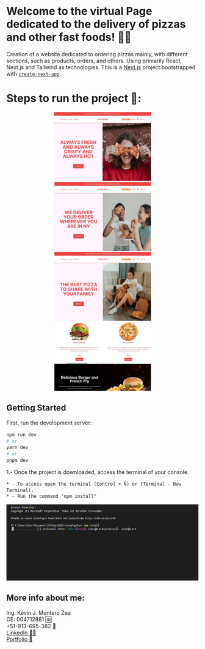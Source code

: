 # Welcome to the virtual Page dedicated to the delivery of pizzas and other fast foods! 🍕🍕
Creation of a website dedicated to ordering pizzas mainly, with different sections, such as products, orders, and others. Using primarily React, Next.js and Tailwind as technologies.
This is a [Next.js](https://nextjs.org/) project bootstrapped with [`create-next-app`](https://github.com/vercel/next.js/tree/canary/packages/create-next-app).



# Steps to run the project 🚨:
<p align="center">
  <img height="180"src="https://github.com/kvto/images/blob/main/WhatsApp%20Image%202023-12-15%20at%204.59.35%20PM.jpeg" />
  <img height="180" src="https://github.com/kvto/images/blob/main/WhatsApp%20Image%202023-12-15%20at%205.00.06%20PM.jpeg" />
  <img height="180" src="https://github.com/kvto/images/blob/main/WhatsApp%20Image%202023-12-15%20at%205.00.30%20PM.jpeg" />
  <img height=180" src="https://github.com/kvto/images/blob/main/WhatsApp%20Image%202023-12-15%20at%205.03.37%20PM.jpeg" />
</p>


## Getting Started

First, run the development server:

```bash
npm run dev
# or
yarn dev
# or
pnpm dev
```

1.- Once the project is downloaded, access the terminal of your console.

    * - To access open the terminal (Control + Ñ) or (Terminal - New Terminal).
    * - Run the command "npm install"
   
<p align="center">
  <img height="200" src="https://github.com/kvto/images/blob/main/6.png" />
</p>
                                           

## More info about me: 
<div id="badges" >
Ing. Kevin J. Montero Zea 
</div>
<div id="badges" >
CE: 004712881 🆔
</div>
<div id="badges" >
+51-913-695-382 📱
</div>
<div id="badges" >
<a href="https://www.linkedin.com/in/kevin913montero/">
    LinkedIn 👨‍🦰
  </a>
</div>
<div id="badges" >
<a href="https://3-d-portafolio-olive.vercel.app/">
    Portfolio 💼
  </a>
</div>


